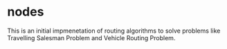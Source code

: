 # nodes
This is an initial impmenetation of routing algorithms to solve problems like Travelling Salesman Problem and Vehicle Routing Problem. 
